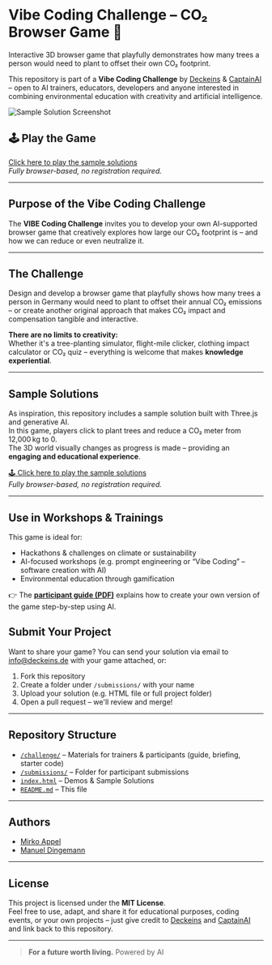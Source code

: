 # Vibe Coding Challenge – CO₂ Browser Game 🌱

Interactive 3D browser game that playfully demonstrates how many trees a person would need to plant to offset their own CO₂ footprint. 

This repository is part of a **Vibe Coding Challenge** by [Deckeins](https://www.deckeins.de) & [CaptainAI](https://www.captain-ai.de) – open to AI trainers, educators, developers and anyone interested in combining environmental education with creativity and artificial intelligence.

![Sample Solution Screenshot](https://github.com/mirkoappel/vibe-coding-challenge-co2-browser-game/blob/main/cover.png)

## 🕹️ Play the Game  
[Click here to play the sample solutions](https://mirkoappel.github.io/vibe-coding-challenge-co2-browser-game/)  
*Fully browser-based, no registration required.*

---

## Purpose of the Vibe Coding Challenge

The **VIBE Coding Challenge** invites you to develop your own AI-supported browser game that creatively explores how large our CO₂ footprint is – and how we can reduce or even neutralize it.

---

## The Challenge

Design and develop a browser game that playfully shows how many trees a person in Germany would need to plant to offset their annual CO₂ emissions – or create another original approach that makes CO₂ impact and compensation tangible and interactive.

**There are no limits to creativity:**  
Whether it's a tree-planting simulator, flight-mile clicker, clothing impact calculator or CO₂ quiz – everything is welcome that makes **knowledge experiential**.

---

## Sample Solutions

As inspiration, this repository includes a sample solution built with Three.js and generative AI.  
In this game, players click to plant trees and reduce a CO₂ meter from 12,000 kg to 0.  
The 3D world visually changes as progress is made – providing an **engaging and educational experience**.

[🕹️ Click here to play the sample solutions](https://mirkoappel.github.io/vibe-coding-challenge-co2-browser-game/)  
*Fully browser-based, no registration required.*

---

## Use in Workshops & Trainings

This game is ideal for:

- Hackathons & challenges on climate or sustainability
- AI-focused workshops (e.g. prompt engineering or “Vibe Coding” – software creation with AI)
- Environmental education through gamification

👉 The **[participant guide (PDF)](./challenge/Anleitung%20-%20Vibe%20Coding%20Challenge%20(CO2%20Browser-Game).pdf)** explains how to create your own version of the game step-by-step using AI.


## Submit Your Project

Want to share your game?
You can send your solution via email to info@deckeins.de with your game attached, or:

1. Fork this repository  
2. Create a folder under `/submissions/` with your name  
3. Upload your solution (e.g. HTML file or full project folder)  
4. Open a pull request – we'll review and merge!

---

## Repository Structure

- [`/challenge/`](./challenge/) – Materials for trainers & participants (guide, briefing, starter code)
- [`/submissions/`](./submissions/) – Folder for participant submissions
- [`index.html`](./index.html) – Demos & Sample Solutions
- [`README.md`](./README.md) – This file

---

## Authors

- [Mirko Appel](https://www.linkedin.com/in/mirko-appel/)
- [Manuel Dingemann](https://www.linkedin.com/in/manuel-dingemann/)

---

## License

This project is licensed under the **MIT License**.  
Feel free to use, adapt, and share it for educational purposes, coding events, or your own projects – just give credit to [Deckeins](https://www.deckeins.de) and [CaptainAI](https://www.captain-ai.de) and link back to this repository.

---

> **For a future worth living.**
> Powered by AI
